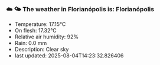 ### ☁️ 🌤️  The weather in Florianópolis is: Florianópolis

- Temperature: 17.15°C
- On flesh: 17.32°C
- Relative air humidity: 92%
- Rain: 0.0 mm
- Description: Clear sky
- last updated: 2025-08-04T14:23:32.826406
